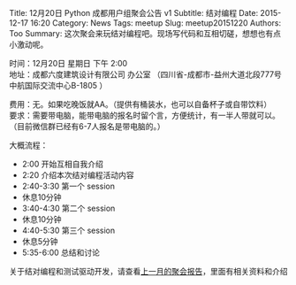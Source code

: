 Title: 12月20日 Python 成都用户组聚会公告 v1
Subtitle: 结对编程
Date: 2015-12-17 16:20
Category: News
Tags: meetup
Slug: meetup20151220
Authors: Too
Summary: 这次聚会来玩结对编程吧。现场写代码和互相切磋，想想也有点小激动呢。 

时间：12月20日 星期日 下午 2:00    
地址：成都六度建筑设计有限公司 办公室 （四川省-成都市-益州大道北段777号中航国际交流中心B-1805 ）

费用：无。如果吃晚饭就AA。（提供有桶装水，也可以自备杯子或自带饮料）  
要求：需要带电脑，能带电脑的报名时留个言，方便统计，有一半人带就可以。（目前微信群已经有6-7人报名是带电脑的。）  

大概流程：  
- 2:00 开始互相自我介绍  
- 2:20 介绍本次结对编程活动内容  
- 2:40-3:30 第一个 session  
- 休息10分钟  
- 3:40-4:30 第二个 session  
- 休息10分钟  
- 4:40-5:30 第三个 session  
- 休息5分钟  
- 5:35-6:00 总结和讨论  

关于结对编程和测试驱动开发，请查看[上一月的聚会报告][1]，里面有相关资料和介绍

[1]:	http://devcd.io/report20151122.html